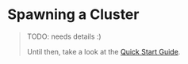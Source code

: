 # Spawning a Cluster

> TODO: needs details :)
>
> Until then, take a look at the [Quick Start Guide](./../quick-start.md).
